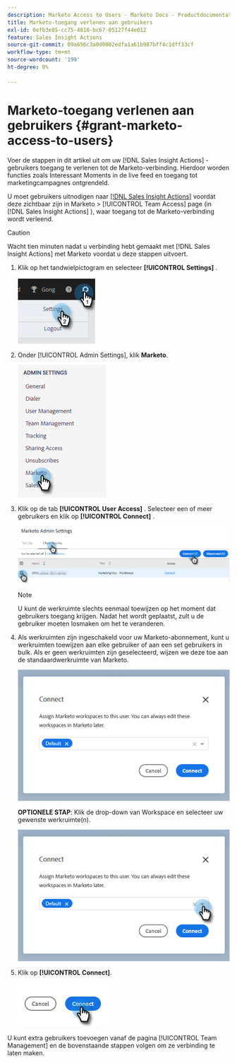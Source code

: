 ```yaml
---
description: Marketo Access to Users - Marketo Docs - Productdocumentatie
title: Marketo-toegang verlenen aan gebruikers
exl-id: 0efb3e85-cc75-4810-bc67-05127f44e012
feature: Sales Insight Actions
source-git-commit: 09a656c3a0d0002edfa1a61b987bff4c1dff33cf
workflow-type: tm+mt
source-wordcount: '199'
ht-degree: 0%

---
```


# Marketo-toegang verlenen aan gebruikers {#grant-marketo-access-to-users}

Voer de stappen in dit artikel uit om uw [!DNL Sales Insight Actions] -gebruikers toegang te verlenen tot de Marketo-verbinding. Hierdoor worden functies zoals Interessant Moments in de live feed en toegang tot marketingcampagnes ontgrendeld.

U moet gebruikers uitnodigen naar [[!DNL Sales Insight Actions]](/help/marketo/product-docs/marketo-sales-insight/actions/admin/invite-users-and-admins.md#invite-users) voordat deze zichtbaar zijn in Marketo > [!UICONTROL Team Access] page (in [!DNL Sales Insight Actions] ), waar toegang tot de Marketo-verbinding wordt verleend.

>[!CAUTION]
>
>Wacht tien minuten nadat u verbinding hebt gemaakt met [!DNL Sales Insight Actions] met Marketo voordat u deze stappen uitvoert.

1. Klik op het tandwielpictogram en selecteer **[!UICONTROL Settings]** .

   ![](assets/grant-marketo-access-to-users-1.png)

1. Onder [!UICONTROL Admin Settings], klik **Marketo**.

   ![](assets/grant-marketo-access-to-users-2.png)

1. Klik op de tab **[!UICONTROL User Access]** . Selecteer een of meer gebruikers en klik op **[!UICONTROL Connect]** .

   ![](assets/grant-marketo-access-to-users-3.png)

   >[!NOTE]
   >
   >U kunt de werkruimte slechts eenmaal toewijzen op het moment dat gebruikers toegang krijgen. Nadat het wordt geplaatst, zult u de gebruiker moeten losmaken om het te veranderen.

1. Als werkruimten zijn ingeschakeld voor uw Marketo-abonnement, kunt u werkruimten toewijzen aan elke gebruiker of aan een set gebruikers in bulk. Als er geen werkruimten zijn geselecteerd, wijzen we deze toe aan de standaardwerkruimte van Marketo.

   ![](assets/grant-marketo-access-to-users-4.png)

   **OPTIONELE STAP**: Klik de drop-down van Workspace en selecteer uw gewenste werkruimte(n).

   ![](assets/grant-marketo-access-to-users-5.png)

1. Klik op **[!UICONTROL Connect]**.

   ![](assets/grant-marketo-access-to-users-6.png)

U kunt extra gebruikers toevoegen vanaf de pagina [!UICONTROL Team Management] en de bovenstaande stappen volgen om ze verbinding te laten maken.
